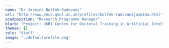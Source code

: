 ```yaml
---
name: "Dr Jasmina Bolfek-Radovani"
url: "http://www.eecs.qmul.ac.uk/profiles/bolfek-radovanijasmina.html"
acadposition: "Research Programme Manager"
blurb: "Project: UKRI Centre for Doctoral Training in Artificial Intelligence and Music"
themes: []
role: "Staff"
image: "./defaultprofile.png"
---
```

